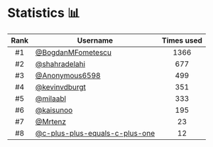 # Statistics 📊

|Rank|Username|Times used|
:--------:|--------|:--------:|
|#1|[@BogdanMFometescu](https://github.com/BogdanMFometescu)|1366|
|#2|[@shahradelahi](https://github.com/shahradelahi)|677|
|#3|[@Anonymous6598](https://github.com/Anonymous6598)|499|
|#4|[@kevinvdburgt](https://github.com/kevinvdburgt)|351|
|#5|[@milaabl](https://github.com/milaabl)|333|
|#6|[@kaisunoo](https://github.com/kaisunoo)|195|
|#7|[@Mrtenz](https://github.com/Mrtenz)|23|
|#8|[@c-plus-plus-equals-c-plus-one](https://github.com/c-plus-plus-equals-c-plus-one)|12|
